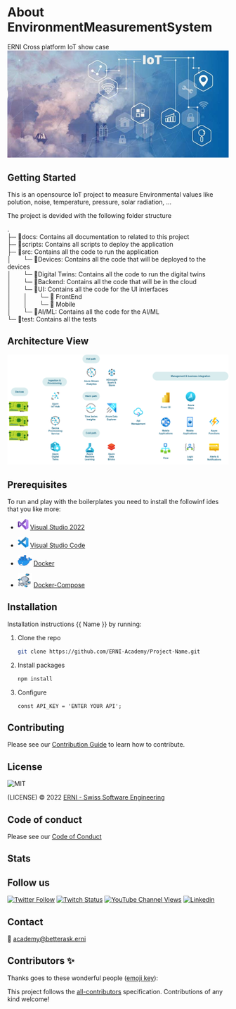 # About EnvironmentMeasurementSystem

ERNI Cross platform IoT show case
![Environment](./docs/images/iot-air-quality-monitoring-systems.jpg)
<!-- ALL-CONTRIBUTORS-BADGE:START - Do not remove or modify this section -->
<!-- ALL-CONTRIBUTORS-BADGE:END -->

## Getting Started

This is an opensource IoT project to measure Environmental values like polution, noise, temperature, pressure, solar radiation, ...

The project is devided with the following folder structure  

. \
├─ 📁docs: Contains all documentation to related to this project\
├─ 📂scripts: Contains all scripts to deploy the application\
├─ 📂src: Contains all the code to run the application\
│  └─ 📂Devices: Contains all the code that will be deployed to the devices\
│  └─ 📂Digital Twins: Contains all the code to run the digital twins\
│  └─ 📂Backend: Contains all the code that will be in the cloud\
│  └─ 📂UI: Contains all the code for the UI interfaces\
│  │  └─ 📂 FrontEnd\
│  │  └─ 📂 Mobile\
│  └─ 📂AI/ML: Contains all the code for the AI/ML\
└─ 📂test: Contains all the tests

## Architecture View

![HighLevelArchitecture](./docs/images/HighLevelArchitetureDiagram.png)

## Prerequisites

To run and play with the boilerplates you need to install the followinf ides that you like more:

- <img src="./docs/images/VisualStudio.png" width="24" height="24"> [Visual Studio 2022](https://visualstudio.microsoft.com/)

- <img src="./docs/images/VisualStudioCode.png" width="24" height="24"> [Visual Studio Code](https://code.visualstudio.com/)

- <img src="./docs/images/Docker.png" width="32" height="24"> [Docker](https://www.docker.com/)
- <img src="./docs/images/DockerCompose.png" width="32" height="32"> [Docker-Compose](https://docs.docker.com/compose/)

## Installation

Installation instructions {{ Name }} by running:

1. Clone the repo

   ```sh
   git clone https://github.com/ERNI-Academy/Project-Name.git
   ```

2. Install packages

    ```sh
    npm install
    ```

3. Configure

    ```JS
    const API_KEY = 'ENTER YOUR API';
    ```

## Contributing

Please see our [Contribution Guide](CONTRIBUTING.md) to learn how to contribute.

## License

![MIT](https://img.shields.io/badge/License-MIT-blue.svg)

(LICENSE) © 2022 [ERNI - Swiss Software Engineering](https://www.betterask.erni)

## Code of conduct

Please see our [Code of Conduct](CODE_OF_CONDUCT.md)

## Stats

<!--Check [https://repobeats.axiom.co/](https://repobeats.axiom.co/) for the right URL-->

## Follow us

[![Twitter Follow](https://img.shields.io/twitter/follow/ERNI?style=social)](https://www.twitter.com/ERNI)
[![Twitch Status](https://img.shields.io/twitch/status/erni_academy?label=Twitch%20Erni%20Academy&style=social)](https://www.twitch.tv/erni_academy)
[![YouTube Channel Views](https://img.shields.io/youtube/channel/views/UCkdDcxjml85-Ydn7Dc577WQ?label=Youtube%20Erni%20Academy&style=social)](https://www.youtube.com/channel/UCkdDcxjml85-Ydn7Dc577WQ)
[![Linkedin](https://img.shields.io/badge/linkedin-31k-green?style=social&logo=Linkedin)](https://www.linkedin.com/company/erni)

## Contact

📧 [academy@betterask.erni](mailto:academy@betterask.erni)

## Contributors ✨

Thanks goes to these wonderful people ([emoji key](https://allcontributors.org/docs/en/emoji-key)):

<!-- ALL-CONTRIBUTORS-LIST:START - Do not remove or modify this section -->
<!-- ALL-CONTRIBUTORS-LIST:END -->
This project follows the [all-contributors](https://github.com/all-contributors/all-contributors) specification. Contributions of any kind welcome!
